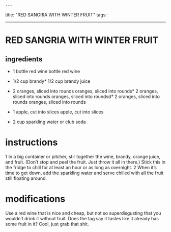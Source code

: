 

	---
title: "RED SANGRIA WITH WINTER FRUIT"
tags:

---
# RED SANGRIA WITH WINTER FRUIT
## ingredients
* 1 bottle red wine bottle red wine
* 1/2 cup brandy* 1/2 cup brandy juice

* 2 oranges, sliced into rounds oranges, sliced into rounds* 2 oranges, sliced into rounds oranges, sliced into roundsd* 2 oranges, sliced into rounds oranges, sliced into rounds
* 1 apple, cut into slices apple, cut into slices

* 2 cup sparkling water or club soda

# instructions
1 In a big container or pitcher, stir together the wine, brandy, orange juice, and fruit. (Don’t stop and peel the fruit. Just throw it all in there.) Stick this in the fridge to chill for at least an hour or as long as overnight.
2 When it’s time to get down, add the sparkling water and serve chilled with all the fruit still floating around.

# modifications

Use a red wine that is nice and cheap, but not so superdisgusting that you wouldn’t drink it without fruit. Does the tag say it tastes like it already has some fruit in it? Cool, just grab that shit.
	

